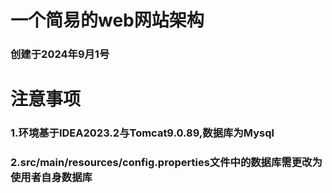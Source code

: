 # 一个简易的web网站架构
### 创建于2024年9月1号  

# 注意事项
### 1.环境基于IDEA2023.2与Tomcat9.0.89,数据库为Mysql  

### 2.src/main/resources/config.properties文件中的数据库需更改为使用者自身数据库
